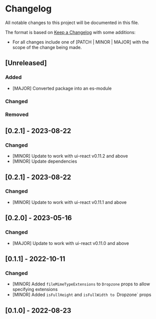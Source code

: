 # Changelog

All notable changes to this project will be documented in this file.

The format is based on [Keep a Changelog](https://keepachangelog.com/en/1.0.0/) with some additions:
- For all changes include one of [PATCH | MINOR | MAJOR] with the scope of the change being made.

## [Unreleased]

### Added
- [MAJOR] Converted package into an es-module

### Changed

### Removed

## [0.2.1] - 2023-08-22

### Changed
- [MINOR] Update to work with ui-react v0.11.2 and above
- [MINOR] Update dependencies

## [0.2.1] - 2023-08-22

### Changed
- [MINOR] Update to work with ui-react v0.11.1 and above

## [0.2.0] - 2023-05-16

### Changed
- [MAJOR] Update to work with ui-react v0.11.0 and above

## [0.1.1] - 2022-10-11

### Changed
- [MINOR] Added `fileMimeTypeExtensions` to `Dropzone` props to allow specifying extensions
- [MINOR] Added `isFullHeight` and `isFullWidth to `Dropzone` props

## [0.1.0] - 2022-08-23
